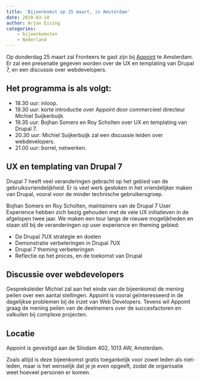 ```yaml
---
title: 'Bijeenkomst op 25 maart, in Amsterdam'
date: 2010-03-10
author: Arjan Eising
categories:
    - bijeenkomsten
    - Nederland
---
```


Op donderdag 25 maart zal Fronteers te gast zijn bij [Appoint](http://appoint.nl) te Amsterdam. Er zal een presenatie gegeven worden over de UX en templating van Drupal 7, en een discussie over webdevelopers.

## Het programma is als volgt:

-   18.30 uur: inloop.
-   19.30 uur: korte introductie over Appoint door commercieel directeur Michiel Suijkerbuijk.
-   19.35 uur: Bojhan Somers en Roy Scholten over UX en templating van Drupal 7.
-   20.30 uur: Michiel Suijkerbuijk zal een discussie leiden over webdevelopers.
-   21.00 uur: borrel, netwerken.

## UX en templating van Drupal 7

Drupal 7 heeft veel veranderingen gebracht op het gebied van de gebruiksvriendelijkheid. Er is veel werk gestoken in het vriendelijker maken van Drupal, vooral voor de minder technische gebruikersgroep.

Bojhan Somers en Roy Scholten, maintainers van de Drupal 7 User Experience hebben zich bezig gehouden met de vele UX initiatieven in de afgelopen twee jaar. We maken een tour langs de nieuwe mogelijkheden en staan stil bij de veranderingen op user experience en theming gebied:

-   De Drupal 7UX strategie en doelen
-   Demonstratie verbeteringen in Drupal 7UX
-   Drupal 7 theming verbeteringen
-   Reflectie op het proces, en de toekomst van Drupal

## Discussie over webdevelopers

Gespreksleider Michiel zal aan het einde van de bijeenkomst de mening peilen over een aantal stellingen. Appoint is vooral geïnteresseerd in de dagelijkse problemen bij de inzet van Web Developers. Tevens wil Appoint graag de mening peilen van de deelnemers over de succesfactoren en valkuilen bij complexe projecten.

## Locatie

Appoint is gevestigd aan de Silodam 402, 1013 AW, Amsterdam.

Zoals altijd is deze bijeenkomst gratis toegankelijk voor zowel leden als niet-leden, maar is het wenselijk dat je je even opgeeft, zodat de organisatie weet hoeveel personen er komen. 
